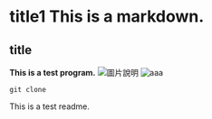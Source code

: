 # title1   This is a markdown.
## title
<b>This is a test program.</b>
![圖片說明](https://www.techopedia.com/wp-content/uploads/2024/02/GitHub-1-1200x717.jpg)
<img src='https://www.techopedia.com/wp-content/uploads/2024/02/GitHub-1-1200x717.jpg' title='aaa'></img>

```
git clone
```
This is a test readme.
